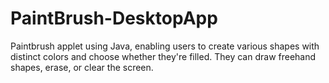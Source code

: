 # PaintBrush-DesktopApp
Paintbrush applet using Java, enabling users to create various shapes with distinct colors and choose whether they're filled. They can draw freehand shapes, erase, or clear the screen.
